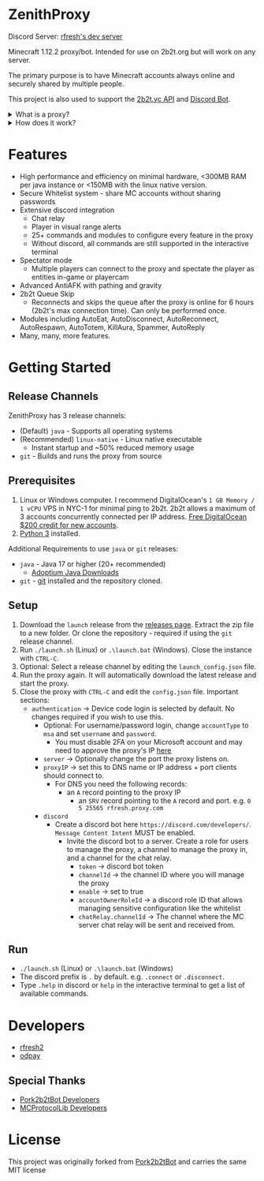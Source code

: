# ZenithProxy

Discord Server: [rfresh's dev server](https://discord.gg/nJZrSaRKtb)

Minecraft 1.12.2 proxy/bot. Intended for use on 2b2t.org but will work on any server.

The primary purpose is to have Minecraft accounts always online and securely shared by multiple people.

This project is also used to support the [2b2t.vc API](https://api.2b2t.vc) and [Discord Bot](https://bot.2b2t.vc).

<details>
    <summary>What is a proxy?</summary>
    This proxy itself consists of two components:

    1. A Minecraft Server ("Proxy Server")
    2. A Minecraft Client ("Proxy Client")

    Players use a Minecraft client to connect to the Proxy Server as you would a normal MC server.
    The Proxy Client connects to a destination MC server (i.e. 2b2t.org).
    The Player's packets to the Proxy Server get forwarded to the Proxy Client which forwards them to the destination
    MC server.
    
    Player MC Client -> Proxy Server -> Proxy Client -> MC Server
    
    When no Player Client is connected the Proxy Client can still act as a bot: moving around, chatting, etc.
</details>

<details>
    <summary>How does it work?</summary>

    The Proxy caches the client's world state including chunks, entities, other players, etc. to allow Player Clients to connect at any time.

    The Proxy is also able to read/modify/cancel/send arbitrary packets in either direction at any time. This is used to simulate
    player movements, spectator mode, discord chat relay, and more.
</details>

# Features

* High performance and efficiency on minimal hardware, <300MB RAM per java instance or <150MB with the linux native version.
* Secure Whitelist system - share MC accounts without sharing passwords
* Extensive discord integration
    * Chat relay
    * Player in visual range alerts
    * 25+ commands and modules to configure every feature in the proxy
    * Without discord, all commands are still supported in the interactive terminal
* Spectator mode
  * Multiple players can connect to the proxy and spectate the player as entities in-game or playercam
* Advanced AntiAFK with pathing and gravity
* 2b2t Queue Skip
  * Reconnects and skips the queue after the proxy is online for 6 hours (2b2t's max connection time). Can only be performed once.
* Modules including AutoEat, AutoDisconnect, AutoReconnect, AutoRespawn, AutoTotem, KillAura, Spammer, AutoReply
* Many, many, more features.

# Getting Started

## Release Channels

ZenithProxy has 3 release channels:

* (Default) `java` - Supports all operating systems
* (Recommended) `linux-native` - Linux native executable
  * Instant startup and ~50% reduced memory usage
* `git` - Builds and runs the proxy from source

## Prerequisites

1. Linux or Windows computer. I recommend DigitalOcean's `1 GB Memory / 1 vCPU` VPS in NYC-1 for
   minimal ping to 2b2t. 2b2t allows a maximum of 3 accounts concurrently connected per IP address.
   [Free DigitalOcean $200 credit for new accounts](https://m.do.co/c/3a3a226e4936).
2. [Python 3](https://www.python.org/downloads/) installed.

Additional Requirements to use `java` or `git` releases:

* `java` - Java 17 or higher (20+ recommended)
  * [Adoptium Java Downloads](https://adoptium.net/)
* `git` - [git](https://git-scm.com/downloads) installed and the repository cloned.

## Setup

1. Download the `launch` release from the [releases page](https://github.com/rfresh2/ZenithProxy/releases/launch). 
Extract the zip file to a new folder. Or clone the repository - required if using the `git` release channel.
2. Run `./launch.sh` (Linux) or `.\launch.bat` (Windows). Close the instance with `CTRL-C`.
3. Optional: Select a release channel by editing the `launch_config.json` file.
4. Run the proxy again. It will automatically download the latest release and start the proxy.
5. Close the proxy with `CTRL-C` and edit the `config.json` file. Important sections:
   * `authentication` -> Device code login is selected by default. No changes required if you wish to use this.
     * Optional: For username/password login, change `accountType` to `msa` and set `username` and `password`.
       * You must disable 2FA on your Microsoft account and may need to approve the proxy's
         IP [here](https://account.live.com/Activity)
     * `server` -> Optionally change the port the proxy listens on.
     * `proxyIP` -> set this to DNS name or IP address + port clients should connect to.
       * For DNS you need the following records:
         * an `A` record pointing to the proxy IP
           * an `SRV` record pointing to the `A` record and port. e.g. `0 5 25565 rfresh.proxy.com`
     * `discord`
       * Create a discord bot here `https://discord.com/developers/`. `Message Content Intent` MUST be enabled.
         * Invite the discord bot to a server. Create a role for users to manage the proxy, a channel to manage the
           proxy in, and a channel for the chat relay.
           * `token` -> discord bot token
           * `channelId` -> the channel ID where you will manage the proxy
           * `enable` -> set to true
           * `accountOwnerRoleId` -> a discord role ID that allows managing sensitive configuration like the whitelist
           * `chatRelay.channelId` -> The channel where the MC server chat relay will be sent and received from.

## Run

* `./launch.sh` (Linux) or `.\launch.bat` (Windows)
* The discord prefix is `.` by default. e.g. `.connect` or `.disconnect`.
* Type `.help` in discord or `help` in the interactive terminal to get a list of available commands.

# Developers

* [rfresh2](https://github.com/rfresh2)
* [odpay](https://github.com/odpay)

## Special Thanks

* [Pork2b2tBot Developers](https://github.com/PorkStudios/Pork2b2tBot/graphs/contributors)
* [MCProtocolLib Developers](https://github.com/GeyserMC/MCProtocolLib/graphs/contributors)

# License

This project was originally forked from [Pork2b2tBot](https://github.com/PorkStudios/Pork2b2tBot) and carries the same
MIT license

